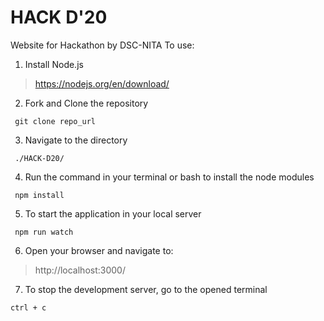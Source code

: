 # HACK D'20

Website for Hackathon by DSC-NITA
To use:

1. Install Node.js

> https://nodejs.org/en/download/

2. Fork and Clone the repository

```
 git clone repo_url
```

3. Navigate to the directory

```
 ./HACK-D20/
```

4. Run the command in your terminal or bash to install the node modules

```
 npm install
```

5. To start the application in your local server

```
 npm run watch
```

6. Open your browser and navigate to:

> http://localhost:3000/

7. To stop the development server, go to the opened terminal

```
ctrl + c
```
